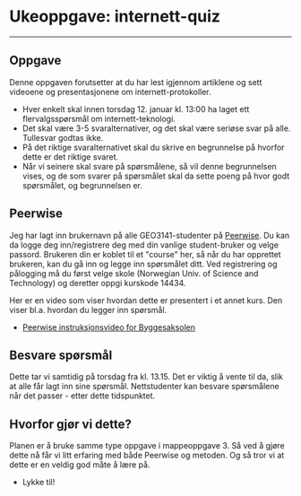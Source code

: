 # Ukeoppgave: internett-quiz

---

## Oppgave

Denne oppgaven forutsetter at du har lest igjennom artiklene og sett videoene og presentasjonene om internett-protokoller.

- Hver enkelt skal innen torsdag 12. januar kl. 13:00 ha laget ett flervalgsspørsmål om internett-teknologi.
- Det skal være 3-5 svaralternativer, og det skal være seriøse svar på alle. Tullesvar godtas ikke.
- På det riktige svaralternativet skal du skrive en begrunnelse på hvorfor dette er det riktige svaret.
- Når vi seinere skal svare på spørsmålene, så vil denne begrunnelsen vises, og de som svarer på spørsmålet skal da sette poeng på hvor godt spørsmålet, og begrunnelsen er.

## Peerwise

Jeg har lagt inn brukernavn på alle GEO3141-studenter på [Peerwise](https://peerwise.cs.auckland.ac.nz). Du kan da logge deg inn/registrere deg med din vanlige student-bruker og velge passord. Brukeren din er koblet til et "course" her, så når du har opprettet brukeren, kan du gå inn og legge inn spørsmålet ditt. Ved registrering og pålogging må du først velge skole (Norwegian Univ. of Science and Technology) og deretter oppgi kurskode 14434.

Her er en video som viser hvordan dette er presentert i et annet kurs. Den viser bl.a. hvordan du legger inn spørsmål.

- [Peerwise instruksjonsvideo for Byggesaksolen](https://www.youtube.com/watch?v=qccFCbMlXYU)

## Besvare spørsmål

Dette tar vi samtidig på torsdag fra kl. 13.15. Det er viktig å vente til da, slik at alle får lagt inn sine spørsmål. Nettstudenter kan besvare spørsmålene når det passer - etter dette tidspunktet.

## Hvorfor gjør vi dette?

Planen er å bruke samme type oppgave i mappeoppgave 3. Så ved å gjøre dette nå får vi litt erfaring med både Peerwise og metoden.
Og så tror vi at dette er en veldig god måte å lære på.

- Lykke til!
